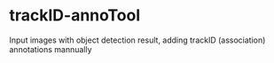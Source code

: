 # trackID-annoTool
Input images with object detection result, adding trackID (association) annotations mannually
